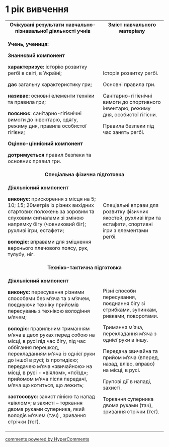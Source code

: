 <div id="hypercomments_widget" class="js-hypercomments-widget invisible"></div>

1 рік вивчення
=============================

<table>
  <body>
      <tr>
<td align="center" width="60%"><strong>Очікувані результати навчально-пізнавальної діяльності учнів</strong></td>
<td align="center" width="40%"><strong>Зміст навчального матеріалу</strong></td>
    </tr>
            <tr class="even">
                <td align="left">
                    <p><strong>Учень, учениця: </strong></p>
                    <p><strong>Знаннєвий компонент</strong></p>
                    <p><strong>характеризує:</strong> історію розвитку регбі в світі, в Україні;</p>
                    <p><strong>дає</strong> загальну характеристику гри;</p>
                    <p><strong>називає:</strong> основні елементи техніки та правила гри;</p>
                    <p><strong>пояснює</strong>: санітарно-гігієнічні вимоги до інвентарю, одягу, режиму дня, правила особистої гігієни;</p>
                    <p><strong>Оцінно-ціннісний компонент</strong></p>
                    <p><strong>дотримується</strong> правил безпеки та основних правил гри.</p>
                </td>
                <td align="left">
                    <p>Історія розвитку регбі.</p>
                    <p>Основні правила гри.</p>
                    <p>Санітарно-гігієнічні вимоги до спортивного інвентарю, режиму дня, особистої гігієни.</p>
                    <p>Правила безпеки під час занять регбі.</p>
                </td>
            </tr>
            <tr class="odd">
                <td align="center" colspan="2"><strong>Спеціальна фізична підготовка</strong></td>
            </tr>
            <tr class="even">
                <td align="left">
                    <p><strong>Діяльнісний компонент</strong></p>
                    <p><strong>виконує:</strong> прискорення з місця на 5; 10; 15; 20метрів із різних вихідних стартових положень за зоровим та слуховим сигналами зі зміною напрямку бігу (човниковий біг); рухливі ігри, естафети;</p>
                    <p><strong>володіє:</strong> вправами для зміцнення верхнього плечового поясу, рук, тулубу, ніг.</p>
                </td>
                <td align="left">Спеціальні вправи для розвитку фізичних якостей, рухливі ігри та естафети, спортивні ігри з елементами регбі.</td>
            </tr>
            <tr class="odd">
                <td align="center" colspan="2"><strong>Техніко-тактична підготовка</strong></td>
            </tr>
            <tr class="even">
                <td align="left">
                    <p><strong>Діяльнісний компонент</strong></p>
                    <p><strong>виконує:</strong> пересування різними способами без м’яча та з м’ячем, поєднуючи техніку прийомів пересувань з технікою володіння м’ячем;</p>
                    <p><strong>володіє:</strong> правильним триманням м’яча в двох руках перед собою на місці, в русі під час бігу, під час оббігання перешкод, перекладанням м’яча із однієї руки до іншої в русі; із протидією; передачею м’яча «звичайною» на місці, в русі - «віялом», «поїзд»; прийомом м’яча після передачі, м’яча що котиться, що лежить;</p>
                    <p><strong>застосовує:</strong> захист лінією та напад «віялом»; в захисті – торкання двома руками суперника, який володіє м’ячем (тач) , зривання стрічки (тег).</p>
                </td>
                <td align="left">
                    <p>Різні способи пересування, поєднання бігу зі стрибками, зупинкам, ривками, поворотами.</p>
                    <p>Тримання м’яча, перекладання м’яча з однієї руки в іншу.</p>
                    <p>Передача звичайна та прийом м’яча (вперед, назад, вліво, вправо) на місці, в русі.</p>
                    <p>Групові дії в нападі, захисті.</p>
                    <p>Торкання суперника двома руками (тач), зривання стрічки (тег).</p>
                </td>
            </tr>
  </body>
</table>

<div class="js-hypercomments-container">
    <a href="http://hypercomments.com" class="hc-link" title="comments widget">comments powered by HyperComments</a>
</div>